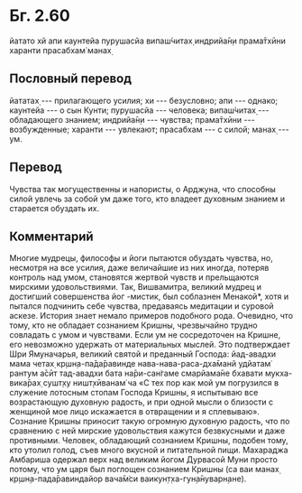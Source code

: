 # Бг. 2.60

йатато хй апи каунтейа пурушасйа випаш́читах̣ индрийа̄н̣и прама̄тхӣни харанти
прасабхам̇ манах̣

## Пословный перевод

йататах̣ --- прилагающего усилия; хи --- безусловно; апи --- однако;
каунтейа --- о сын Кунти; пурушасйа --- человека; випаш́читах̣ ---
обладающего знанием; индрийа̄н̣и --- чувства; прама̄тхӣни --- возбужденные;
харанти --- увлекают; прасабхам --- с силой; манах̣ --- ум.

## Перевод

Чувства так могущественны и напористы, о Арджуна, что способны силой
увлечь за собой ум даже того, кто владеет духовным знанием и старается
обуздать их.

## Комментарий

Многие мудрецы, философы и йоги пытаются обуздать чувства, но, несмотря
на все усилия, даже величайшие из них иногда, потеряв контроль над умом,
становятся жертвой чувств и прельщаются мирскими удовольствиями. Так,
Вишвамитра, великий мудрец и достигший совершенства йог -мистик, был
соблазнен Менакой\*, хотя и пытался подчинить себе чувства, предаваясь
медитации и суровой аскезе. История знает немало примеров подобного
рода. Очевидно, что тому, кто не обладает сознанием Кришны, чрезвычайно
трудно совладать с умом и чувствами. Если ум не сосредоточен на Кришне,
его невозможно удержать от материальных мыслей. Это подтверждает Шри
Ямуначарья, великий святой и преданный Господа: йад-авадхи мама четах̣
кр̣шн̣а-па̄да̄равинде нава-нава-раса-дха̄манй удйатам̇ рантум а̄сӣт тад-авадхи
бата на̄ри-сан̇гаме смарйама̄не бхавати мукха-вика̄рах̣ сушт̣ху ништ̣хӣванам̇ ча
«С тех пор как мой ум погрузился в служение лотосным стопам Господа
Кришны, я испытываю все возрастающую духовную радость, и при одной мысли
о близости с женщиной мое лицо искажается в отвращении и я сплевываю».
Сознание Кришны приносит такую огромную духовную радость, что по
сравнению с ней мирские удовольствия кажутся безвкусными и даже
противными. Человек, обладающий сознанием Кришны, подобен тому, кто
утолил голод, съев много вкусной и питательной пищи. Махараджа Амбариша
одержал верх над великим йогом Дурвасой Муни просто потому, что ум царя
был поглощен сознанием Кришны (са ваи манах̣ кр̣шн̣а-пада̄равиндайор вача̄м̇си
ваикун̣т̣ха-гун̣а̄нуварн̣ане).
